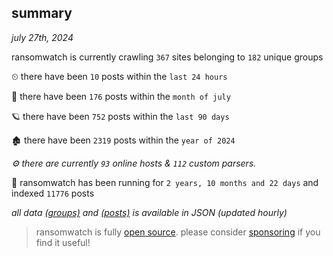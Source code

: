
## summary
_july 27th, 2024_

ransomwatch is currently crawling `367` sites belonging to `182` unique groups

⏲ there have been `10` posts within the `last 24 hours`

🦈 there have been `176` posts within the `month of july`

🪐 there have been `752` posts within the `last 90 days`

🏚 there have been `2319` posts within the `year of 2024`

_⚙️ there are currently `93` online hosts & `112` custom parsers._

🦕 ransomwatch has been running for `2 years, 10 months and 22 days` and indexed `11776` posts

_all data  [(groups)](http://ransomwhat.telemetry.ltd/groups) and [(posts)](http://ransomwhat.telemetry.ltd/posts) is available in JSON (updated hourly)_

> ransomwatch is fully [open source](https://github.com/joshhighet/ransomwatch#ransomwatch--). please consider [sponsoring](https://github.com/sponsors/joshhighet) if you find it useful!
